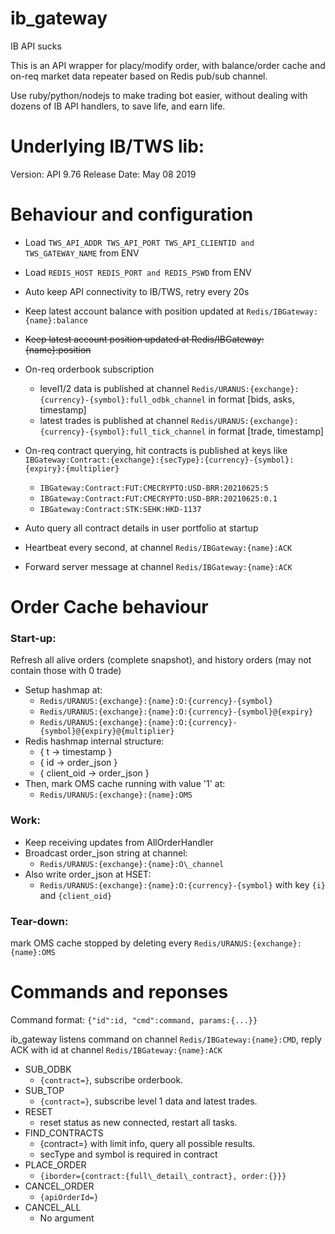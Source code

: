 # ib_gateway
IB API sucks

This is an API wrapper for placy/modify order, with balance/order cache and on-req market data repeater based on Redis pub/sub channel.

Use ruby/python/nodejs to make trading bot easier, without dealing with dozens of IB API handlers, to save life, and earn life.

# Underlying IB/TWS lib:
Version: API 9.76 Release Date: May 08 2019 

# Behaviour and configuration

* Load `TWS_API_ADDR TWS_API_PORT TWS_API_CLIENTID and TWS_GATEWAY_NAME` from ENV
* Load `REDIS_HOST REDIS_PORT and REDIS_PSWD` from ENV

* Auto keep API connectivity to IB/TWS, retry every 20s
* Keep latest account balance with position updated at `Redis/IBGateway:{name}:balance`
* ~~Keep latest account position updated at Redis/IBGateway:{name}:position~~
* On-req orderbook subscription
	- level1/2 data is published at channel `Redis/URANUS:{exchange}:{currency}-{symbol}:full_odbk_channel` in format [bids, asks, timestamp]
	- latest trades is published at channel `Redis/URANUS:{exchange}:{currency}-{symbol}:full_tick_channel` in format [trade, timestamp]
* On-req contract querying, hit contracts is published at keys like `IBGateway:Contract:{exchange}:{secType}:{currency}-{symbol}:{expiry}:{multiplier}`
	- `IBGateway:Contract:FUT:CMECRYPTO:USD-BRR:20210625:5`
	- `IBGateway:Contract:FUT:CMECRYPTO:USD-BRR:20210625:0.1`
	- `IBGateway:Contract:STK:SEHK:HKD-1137`
* Auto query all contract details in user portfolio at startup
* Heartbeat every second, at channel `Redis/IBGateway:{name}:ACK`
* Forward server message at channel `Redis/IBGateway:{name}:ACK`

# Order Cache behaviour

### Start-up:
Refresh all alive orders (complete snapshot), and history orders (may not contain those with 0 trade)
* Setup hashmap at:
	- `Redis/URANUS:{exchange}:{name}:O:{currency}-{symbol}`
	- `Redis/URANUS:{exchange}:{name}:O:{currency}-{symbol}@{expiry}`
	- `Redis/URANUS:{exchange}:{name}:O:{currency}-{symbol}@{expiry}@{multiplier}`
* Redis hashmap internal structure:
	- { t -> timestamp }
	- { id -> order\_json }
	- { client\_oid -> order\_json }
* Then, mark OMS cache running with value '1' at:
	- `Redis/URANUS:{exchange}:{name}:OMS`

### Work:
* Keep receiving updates from AllOrderHandler
* Broadcast order\_json string at channel:
	- `Redis/URANUS:{exchange}:{name}:O\_channel`
* Also write order\_json at HSET:
	- `Redis/URANUS:{exchange}:{name}:O:{currency}-{symbol}` with key `{i}` and `{client_oid}`

### Tear-down:
mark OMS cache stopped by deleting every `Redis/URANUS:{exchange}:{name}:OMS`

# Commands and reponses

Command format: `{"id":id, "cmd":command, params:{...}}`

ib\_gateway listens command on channel `Redis/IBGateway:{name}:CMD`, reply ACK with id at channel `Redis/IBGateway:{name}:ACK`

* SUB\_ODBK
	- `{contract=}`, subscribe orderbook.
* SUB\_TOP
	- `{contract=}`, subscribe level 1 data and latest trades.
* RESET
	- reset status as new connected, restart all tasks.
* FIND\_CONTRACTS
	- {contract=} with limit info, query all possible results.
	- secType and symbol is required in contract
* PLACE\_ORDER
	- `{iborder={contract:{full\_detail\_contract}, order:{}}}`
* CANCEL\_ORDER
	- `{apiOrderId=}`
* CANCEL\_ALL
	- No argument
